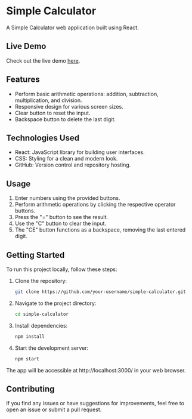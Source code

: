 # Simple Calculator

A Simple Calculator web application built using React.

## Live Demo

Check out the live demo [here](https://simple-calculator-cutm.onrender.com/).

## Features

- Perform basic arithmetic operations: addition, subtraction, multiplication, and division.
- Responsive design for various screen sizes.
- Clear button to reset the input.
- Backspace button to delete the last digit.

## Technologies Used

- React: JavaScript library for building user interfaces.
- CSS: Styling for a clean and modern look.
- GitHub: Version control and repository hosting.

## Usage

1. Enter numbers using the provided buttons.
2. Perform arithmetic operations by clicking the respective operator buttons.
3. Press the "=" button to see the result.
4. Use the "C" button to clear the input.
5. The "CE" button functions as a backspace, removing the last entered digit.

## Getting Started

To run this project locally, follow these steps:

1. Clone the repository:

   ```bash
   git clone https://github.com/your-username/simple-calculator.git
2. Navigate to the project directory:
   ```bash
   cd simple-calculator
3. Install dependencies:
     ```bash
     npm install
4. Start the development server:
      ```bash
      npm start

The app will be accessible at http://localhost:3000/ in your web browser.

## Contributing
If you find any issues or have suggestions for improvements, feel free to open an issue or submit a pull request.
